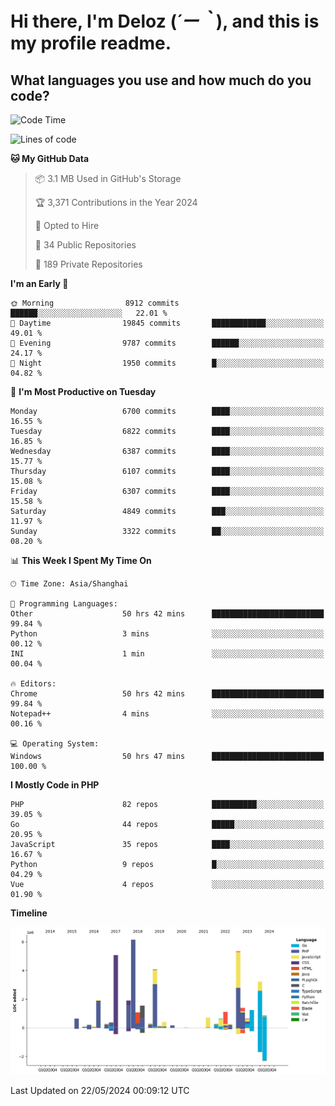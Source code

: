 # **Hi there, I'm Deloz (*´ー｀*), and this is my profile readme.**

## **What languages you use and how much do you code?**

<!--START_SECTION:waka-->
![Code Time](http://img.shields.io/badge/Code%20Time-4%2C037%20hrs%2049%20mins-blue)

![Lines of code](https://img.shields.io/badge/From%20Hello%20World%20I%27ve%20Written-40.0%20million%20lines%20of%20code-blue)

**🐱 My GitHub Data** 

> 📦 3.1 MB Used in GitHub's Storage 
 > 
> 🏆 3,371 Contributions in the Year 2024
 > 
> 💼 Opted to Hire
 > 
> 📜 34 Public Repositories 
 > 
> 🔑 189 Private Repositories 
 > 
**I'm an Early 🐤** 

```text
🌞 Morning                8912 commits        ██████░░░░░░░░░░░░░░░░░░░   22.01 % 
🌆 Daytime                19845 commits       ████████████░░░░░░░░░░░░░   49.01 % 
🌃 Evening                9787 commits        ██████░░░░░░░░░░░░░░░░░░░   24.17 % 
🌙 Night                  1950 commits        █░░░░░░░░░░░░░░░░░░░░░░░░   04.82 % 
```
📅 **I'm Most Productive on Tuesday** 

```text
Monday                   6700 commits        ████░░░░░░░░░░░░░░░░░░░░░   16.55 % 
Tuesday                  6822 commits        ████░░░░░░░░░░░░░░░░░░░░░   16.85 % 
Wednesday                6387 commits        ████░░░░░░░░░░░░░░░░░░░░░   15.77 % 
Thursday                 6107 commits        ████░░░░░░░░░░░░░░░░░░░░░   15.08 % 
Friday                   6307 commits        ████░░░░░░░░░░░░░░░░░░░░░   15.58 % 
Saturday                 4849 commits        ███░░░░░░░░░░░░░░░░░░░░░░   11.97 % 
Sunday                   3322 commits        ██░░░░░░░░░░░░░░░░░░░░░░░   08.20 % 
```


📊 **This Week I Spent My Time On** 

```text
🕑︎ Time Zone: Asia/Shanghai

💬 Programming Languages: 
Other                    50 hrs 42 mins      █████████████████████████   99.84 % 
Python                   3 mins              ░░░░░░░░░░░░░░░░░░░░░░░░░   00.12 % 
INI                      1 min               ░░░░░░░░░░░░░░░░░░░░░░░░░   00.04 % 

🔥 Editors: 
Chrome                   50 hrs 42 mins      █████████████████████████   99.84 % 
Notepad++                4 mins              ░░░░░░░░░░░░░░░░░░░░░░░░░   00.16 % 

💻 Operating System: 
Windows                  50 hrs 47 mins      █████████████████████████   100.00 % 
```

**I Mostly Code in PHP** 

```text
PHP                      82 repos            ██████████░░░░░░░░░░░░░░░   39.05 % 
Go                       44 repos            █████░░░░░░░░░░░░░░░░░░░░   20.95 % 
JavaScript               35 repos            ████░░░░░░░░░░░░░░░░░░░░░   16.67 % 
Python                   9 repos             █░░░░░░░░░░░░░░░░░░░░░░░░   04.29 % 
Vue                      4 repos             ░░░░░░░░░░░░░░░░░░░░░░░░░   01.90 % 
```



**Timeline**

![Lines of Code chart](https://raw.githubusercontent.com/deloz/deloz/main/assets/bar_graph.png)


 Last Updated on 22/05/2024 00:09:12 UTC
<!--END_SECTION:waka-->
